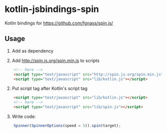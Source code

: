 # kotlin-jsbindings-spin
Kotlin bindings for https://github.com/fgnass/spin.js/
## Usage
1) Add as dependency

2) Add http://spin.js.org/spin.min.js to scripts
```html
    <!-- here -->
    <script type="text/javascript" src="http://spin.js.org/spin.min.js"></script>
    <script type="text/javascript" src="lib/kotlin.js"></script>

```
2) Put script tag after Kotlin's script tag
```html
    <script type="text/javascript" src="lib/kotlin.js"></script>
    <!-- here -->
    <script type="text/javascript" src="lib/spin.js"></script>
```
3) Write code:
```javascript
    Spinner(SpinnerOptions(speed = 5)).spin(target);
```
